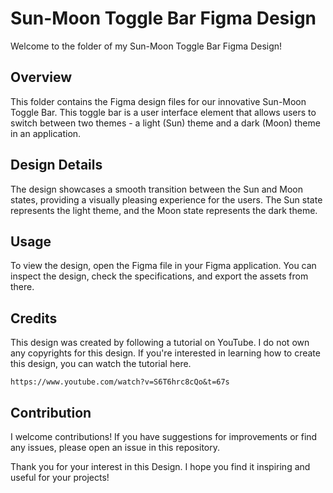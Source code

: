 # Sun-Moon Toggle Bar Figma Design

Welcome to the folder of my Sun-Moon Toggle Bar Figma Design!

## Overview

This folder contains the Figma design files for our innovative Sun-Moon Toggle Bar. This toggle bar is a user interface element that allows users to switch between two themes - a light (Sun) theme and a dark (Moon) theme in an application.

## Design Details

The design showcases a smooth transition between the Sun and Moon states, providing a visually pleasing experience for the users. The Sun state represents the light theme, and the Moon state represents the dark theme.

## Usage

To view the design, open the Figma file in your Figma application. You can inspect the design, check the specifications, and export the assets from there.

## Credits

This design was created by following a tutorial on YouTube. I do not own any copyrights for this design. If you're interested in learning how to create this design, you can watch the tutorial here.

```https://www.youtube.com/watch?v=S6T6hrc8cQo&t=67s```

## Contribution

I welcome contributions! If you have suggestions for improvements or find any issues, please open an issue in this repository.

Thank you for your interest in this Design. I hope you find it inspiring and useful for your projects!
